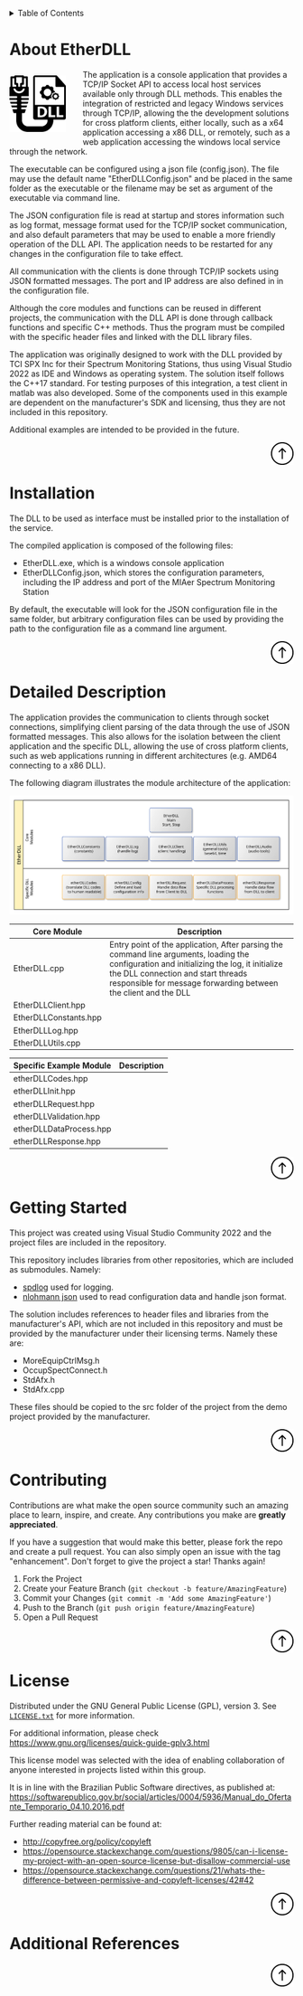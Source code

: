<!-- Improved compatibility of back to top link: See: https://github.com/othneildrew/Best-README-Template/pull/73 -->
<a name="indexerd-md-top"></a>

<!-- PROJECT SHIELDS -->
<!--
*** based on https://github.com/othneildrew/Best-README-Template
*** Reference links are enclosed in brackets [ ] instead of parentheses ( ).
*** See the bottom of this document for the declaration of the reference variables
*** for contributors-url, forks-url, etc. This is an optional, concise syntax you may use.
*** https://www.markdownguide.org/basic-syntax/#reference-style-links
-->
<!-- TABLE OF CONTENTS -->
<details>
  <summary>Table of Contents</summary>
  <ol>
    <li><a href="#about-etherdll">About EtherDLL</a></li>
    <li><a href="#installation">Instalation</a></li>
    <li><a href="#detailed-description">Detailed Description</a></li>
    <li><a href="#getting-started">Getting Started</a></li>
    <li><a href="#contributing">Contributing</a></li>
    <li><a href="#license">License</a></li>
    <li><a href="#additional-references">Additional References</a></li>
  </ol>
</details>

<!-- ABOUT THE PROJECT -->
# About EtherDLL

<div >
<img style="margin-top: 10px; margin-right: 30px; margin-bottom: 10px;" align="left" width="100" height="100" src=".\doc\images\EtherDLL_Icon.svg">  </div>

The application is a console application that provides a TCP/IP Socket API to access local host services available only through DLL methods. This enables the integration of restricted and legacy Windows services through TCP/IP, allowing the the development solutions for cross platform clients, either locally, such as a x64 application accessing a x86 DLL, or remotely, such as a web application accessing the windows local service through the network.

The executable can be configured using a json file (config.json). The file may use the default name "EtherDLLConfig.json" and be placed in the same folder as the executable or the filename may be set as argument of the executable via command line.

The JSON configuration file is read at startup and stores information such as log format, message format used for the TCP/IP socket communication, and also default parameters that may be used to enable a more friendly operation of the DLL API. The application needs to be restarted for any changes in the configuration file to take effect.

All communication with the clients is done through TCP/IP sockets using JSON formatted messages. The port and IP address are also defined in in the configuration file.

Although the core modules and functions can be reused in different projects, the communication with the DLL API is done through callback functions and specific C++ methods. Thus the program must be compiled with the specific header files and linked with the DLL library files.

The application was originally designed to work with the DLL provided by TCI SPX Inc for their Spectrum Monitoring Stations, thus using Visual Studio 2022 as IDE and Windows as operating system. The solution itself follows the C++17 standard. For testing purposes of this integration, a test client in matlab was also developed. Some of the components used in this example are dependent on the manufacturer's SDK and licensing, thus they are not included in this repository.

Additional examples are intended to be provided in the future.

<div>
    <a href="#about-etherdll">
        <img align="right" width="40" height="40" src="./doc/images/up-arrow.svg" title="Back to the top of this page">
    </a>
    <br><br>
</div>

<!-- Installation -->
# Installation

The DLL to be used as interface must be installed prior to the installation of the service.

The compiled application is composed of the following files:

 - EtherDLL.exe, which is a windows console application
 - EtherDLLConfig.json, which stores the configuration parameters, including the IP address and port of the MIAer Spectrum Monitoring Station

By default, the executable will look for the JSON configuration file in the same folder, but arbitrary configuration files can be used by providing the path to the configuration file as a command line argument.

<div>
    <a href="#about-etherdll">
        <img align="right" width="40" height="40" src="./doc/images/up-arrow.svg" title="Back to the top of this page">
    </a>
    <br><br>
</div>

<!-- Detailed Description -->
# Detailed Description

The application provides the communication to clients through socket connections, simplifying client parsing of the data through the use of JSON formatted messages. This also allows for the isolation between the client application and the specific DLL, allowing the use of cross platform clients, such as web applications running in different architectures (e.g. AMD64 connecting to a x86 DLL).

The following diagram illustrates the module architecture of the application:

![EtherDLL Modules](.\doc\images\modules.svg)

| Core Module | Description                                                  |
|--------------|--------------------------------------------------------------|
| EtherDLL.cpp | Entry point of the application, After parsing the command line arguments, loading the configuration and initializing the log, it initialize the DLL connection and start threads responsible for message forwarding between the client and the DLL |
| EtherDLLClient.hpp |  |
| EtherDLLConstants.hpp |  |
| EtherDLLLog.hpp |  |
| EtherDLLUtils.cpp |  |

| Specific Example Module | Description                                                  |
|--------------|--------------------------------------------------------------|
| etherDLLCodes.hpp |  |
| etherDLLInit.hpp |  |
| etherDLLRequest.hpp |  |
| etherDLLValidation.hpp |  |
| etherDLLDataProcess.hpp |  |
| etherDLLResponse.hpp |  |

<div>
    <a href="#about-etherdll">
        <img align="right" width="40" height="40" src="./doc/images/up-arrow.svg" title="Back to the top of this page">
    </a>
    <br><br>
</div>

<!-- GETTING STARTED -->
# Getting Started

This project was created using Visual Studio Community 2022 and the project files are included in the repository.

This repository includes libraries from other repositories, which are included as submodules. Namely:

- [spdlog](https://github.com/gabime/spdlog) used for logging.
- [nlohmann json](https://github.com/nlohmann/json) used to read configuration data and handle json format.

The solution includes references to header files and libraries from the manufacturer's API, which are not included in this repository and must be provided by the manufacturer under their licensing terms. Namely these are:
- MoreEquipCtrlMsg.h
- OccupSpectConnect.h
- StdAfx.h
- StdAfx.cpp

These files should be copied to the src folder of the project from the demo project provided by the manufacturer.

<div>
    <a href="#about-etherdll">
        <img align="right" width="40" height="40" src="./doc/images/up-arrow.svg" title="Back to the top of this page">
    </a>
    <br><br>
</div>

<!-- CONTRIBUTING -->
# Contributing

Contributions are what make the open source community such an amazing place to learn, inspire, and create. Any contributions you make are **greatly appreciated**.

If you have a suggestion that would make this better, please fork the repo and create a pull request. You can also simply open an issue with the tag "enhancement".
Don't forget to give the project a star! Thanks again!

1. Fork the Project
2. Create your Feature Branch (`git checkout -b feature/AmazingFeature`)
3. Commit your Changes (`git commit -m 'Add some AmazingFeature'`)
4. Push to the Branch (`git push origin feature/AmazingFeature`)
5. Open a Pull Request

<div>
    <a href="#about-etherdll">
        <img align="right" width="40" height="40" src="./doc/images/up-arrow.svg" title="Back to the top of this page">
    </a>
    <br><br>
</div>

<!-- LICENSE -->
# License

Distributed under the GNU General Public License (GPL), version 3. See [`LICENSE.txt`](.\LICENSE) for more information.

For additional information, please check <https://www.gnu.org/licenses/quick-guide-gplv3.html>

This license model was selected with the idea of enabling collaboration of anyone interested in projects listed within this group.

It is in line with the Brazilian Public Software directives, as published at: <https://softwarepublico.gov.br/social/articles/0004/5936/Manual_do_Ofertante_Temporario_04.10.2016.pdf>

Further reading material can be found at:
- <http://copyfree.org/policy/copyleft>
- <https://opensource.stackexchange.com/questions/9805/can-i-license-my-project-with-an-open-source-license-but-disallow-commercial-use>
- <https://opensource.stackexchange.com/questions/21/whats-the-difference-between-permissive-and-copyleft-licenses/42#42>

<div>
    <a href="#about-etherdll">
        <img align="right" width="40" height="40" src="./doc/images/up-arrow.svg" title="Back to the top of this page">
    </a>
    <br><br>
</div>

# Additional References

<div>
    <a href="#about-etherdll">
        <img align="right" width="40" height="40" src="./doc/images/up-arrow.svg" title="Back to the top of this page">
    </a>
    <br><br>
</div>
